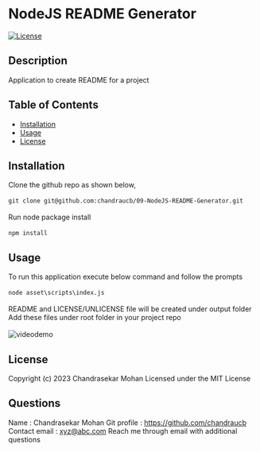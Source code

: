 # NodeJS README Generator

[![License](https://img.shields.io/badge/License-MIT-yellow.svg)](http://choosealicense.com/licenses/mit/)

## Description
Application to create README for a project 

## Table of Contents
 - [Installation](#installation)
 - [Usage](#usage)
 - [License](#license)

## Installation
Clone the github repo as shown below, <br/><br/> ``` git clone git@github.com:chandraucb/09-NodeJS-README-Generator.git ``` <br/><br/> Run node package install <br/><br/> ``` npm install ```

## Usage
To run this application execute below command and follow the prompts <br/><br/> ```node asset\scripts\index.js ``` <br/> <br/> README and LICENSE/UNLICENSE file will be created under output folder <br/> Add these files under root folder in your project repo <br/><br/> ![videodemo](../assets/images/video_demo.gif) 



## License
Copyright (c) 2023 Chandrasekar Mohan
Licensed under the MIT License








## Questions 
  Name : Chandrasekar Mohan 
  Git profile : https://github.com/chandraucb 
  Contact email : xyz@abc.com 
  Reach me through email with additional questions

